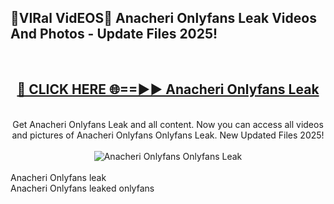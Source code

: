 <h2>🔴VIRal VidEOS🔴 Anacheri Onlyfans Leak Videos And Photos - Update Files 2025!</h2>
<br>
<div align="center">
<h2><a href="https://213.232.235.80/live/video.php?q=anacheri-onlyfans" rel="nofollow">🔴 CLICK HERE 🌐==►► Anacheri Onlyfans Leak</a></h2>
<br>
Get Anacheri Onlyfans Leak and all content. Now you can access all videos and pictures of Anacheri Onlyfans Onlyfans Leak. New Updated Files 2025!
<br>
<br>
<a href="https://213.232.235.80/live/video.php?q=anacheri-onlyfans" rel="nofollow" data-target="animated-image.originalLink"><img src="https://i.imgur.com/dJHk4Zq.gif" alt="Anacheri Onlyfans Onlyfans Leak" style="max-width: 100%; display: inline-block;" data-target="animated-image.originalImage"></a>
</div>
<br>
Anacheri Onlyfans leak<br>
Anacheri Onlyfans leaked onlyfans